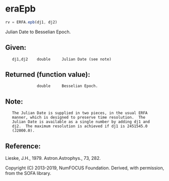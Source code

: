 # eraEpb

```js
rv = ERFA.epb(dj1, dj2)
```

Julian Date to Besselian Epoch.

## Given:
```
   dj1,dj2    double     Julian Date (see note)
```

## Returned (function value):
```
              double     Besselian Epoch.
```

## Note:

```
   The Julian Date is supplied in two pieces, in the usual ERFA
   manner, which is designed to preserve time resolution.  The
   Julian Date is available as a single number by adding dj1 and
   dj2.  The maximum resolution is achieved if dj1 is 2451545.0
   (J2000.0).
```

## Reference:

   Lieske, J.H., 1979. Astron.Astrophys., 73, 282.

Copyright (C) 2013-2019, NumFOCUS Foundation.
Derived, with permission, from the SOFA library.
